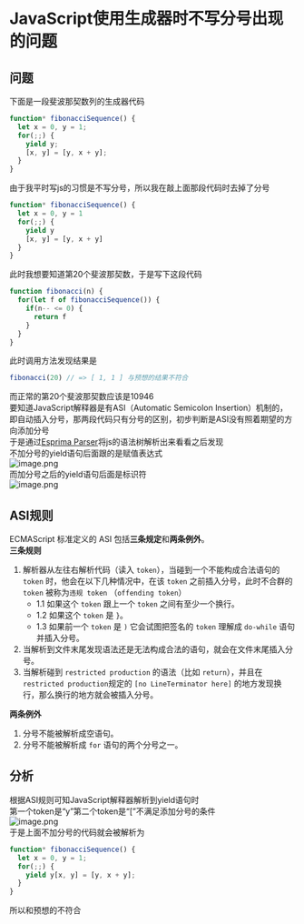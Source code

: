 # JavaScript使用生成器时不写分号出现的问题
## 问题
下面是一段斐波那契数列的生成器代码
```javascript
function* fibonacciSequence() {
  let x = 0, y = 1;
  for(;;) {
    yield y;
    [x, y] = [y, x + y];
  }
}
```
由于我平时写js的习惯是不写分号，所以我在敲上面那段代码时去掉了分号
```javascript
function* fibonacciSequence() {
  let x = 0, y = 1
  for(;;) {
    yield y
    [x, y] = [y, x + y]
  }
}
```
此时我想要知道第20个斐波那契数，于是写下这段代码
```javascript
function fibonacci(n) {
  for(let f of fibonacciSequence()) {
    if(n-- <= 0) {
      return f
    }
  }
}
```
此时调用方法发现结果是
```javascript
fibonacci(20) // => [ 1, 1 ] 与预想的结果不符合
```
而正常的第20个斐波那契数应该是10946<br />要知道JavaScript解释器是有ASI（Automatic Semicolon Insertion）机制的，即自动插入分号，那两段代码只有分号的区别，初步判断是ASI没有照着期望的方向添加分号<br />于是通过[Esprima Parser](https://esprima.org/demo/parse.html#)将js的语法树解析出来看看之后发现<br />不加分号的yield语句后面跟的是赋值表达式<br />![image.png](https://cdn.nlark.com/yuque/0/2024/png/29584666/1708240933782-9781162f-4056-416a-9cd1-724c36b10c4a.png#averageHue=%23323227&clientId=u86e1010b-176d-4&from=paste&height=307&id=u9d6aa140&originHeight=307&originWidth=512&originalType=binary&ratio=1&rotation=0&showTitle=false&size=32256&status=done&style=none&taskId=u1246dc8e-ccb5-4369-8132-d92288a3a84&title=&width=512)<br />而加分号之后的yield语句后面是标识符<br />![image.png](https://cdn.nlark.com/yuque/0/2024/png/29584666/1708240971008-4a6dc592-61ed-42a9-a8c5-64f43acb3030.png#averageHue=%2333342a&clientId=u86e1010b-176d-4&from=paste&height=335&id=u3de822fc&originHeight=370&originWidth=568&originalType=binary&ratio=1&rotation=0&showTitle=false&size=32953&status=done&style=none&taskId=ufb946e2c-9584-4ca1-b59d-8871f2441e8&title=&width=514)
<a name="ta1vc"></a>
## ASI规则
ECMAScript 标准定义的 ASI 包括**三条规定**和**两条例外**。<br />**三条规则**

1. 解析器从左往右解析代码（读入 `token`），当碰到一个不能构成合法语句的 `token` 时，他会在以下几种情况中，在该 `token` 之前插入分号，此时不合群的 `token` 被称为`违规 token` （`offending token`）
   - 1.1 如果这个 `token` 跟上一个 `token` 之间有至少一个换行。
   - 1.2 如果这个 `token` 是 `}`。
   - 1.3 如果前一个 `token` 是 `)` 它会试图把签名的 `token` 理解成 `do-while` 语句并插入分号。
2. 当解析到文件末尾发现语法还是无法构成合法的语句，就会在文件末尾插入分号。
3. 当解析碰到 `restricted production` 的语法（比如 `return`），并且在 `restricted production`规定的 `[no LineTerminator here]` 的地方发现换行，那么换行的地方就会被插入分号。

**两条例外**

1. 分号不能被解析成空语句。
2. 分号不能被解析成 `for` 语句的两个分号之一。
<a name="bjcLN"></a>
## 分析
根据ASI规则可知JavaScript解释器解析到yield语句时<br />第一个token是“y”第二个token是“[”不满足添加分号的条件<br />![image.png](https://cdn.nlark.com/yuque/0/2024/png/29584666/1708242059305-aafa6e11-307c-4b8d-a597-10d10cd66ff2.png#averageHue=%23282b38&clientId=u86e1010b-176d-4&from=paste&height=176&id=u92156280&originHeight=176&originWidth=375&originalType=binary&ratio=1&rotation=0&showTitle=false&size=10333&status=done&style=none&taskId=uae9dca51-6c42-4eb4-8501-7053e6e0e7e&title=&width=375)<br />于是上面不加分号的代码就会被解析为
```javascript
function* fibonacciSequence() {
  let x = 0, y = 1;
  for(;;) {
    yield y[x, y] = [y, x + y];
  }
}
```
所以和预想的不符合
